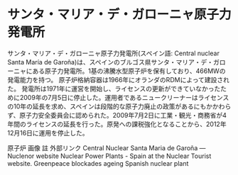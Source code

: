 # サンタ・マリア・デ・ガローニャ原子力発電所

サンタ・マリア・デ・ガローニャ原子力発電所(スペイン語: Central nuclear Santa María de Garoña)は、スペインのブルゴス県サンタ・マリア・デ・ガローニャにある原子力発電所。1基の沸騰水型原子炉を保有しており、466MWの発電能力を持つ。
原子炉格納容器は1966年にオランダのRDMによって建設された。
発電所は1971年に運営を開始し、ライセンスの更新ができていなかったために2009年の7月5日に停止した。運用者であるニュークリーナーはライセンスの10年の延長を求め、スペインは段階的な原子力廃止の政策があるにもかかわらず、原子力安全委員会に認められた。2009年7月2日に工業・観光・商務省が4年間のライセンスの延長を行った。原発への課税強化となることから、2012年12月16日に運用を停止した。

原子炉
画像
註
外部リンク
Central Nuclear Santa Maria de Garoña — Nuclenor website 
Nuclear Power Plants - Spain at the Nuclear Tourist website.
Greenpeace blockades ageing Spanish nuclear plant